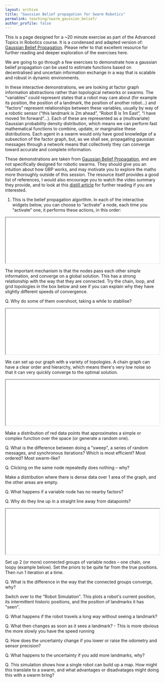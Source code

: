 ```yaml
---
layout: archive
title: "Gaussian Belief propagation for Swarm Robotics"
permalink: teaching/swarm_gaussian_belief/
author_profile: false
---
```


This is a page designed for a ~20 minute exercise as part of the Advanced Topics in Robotics course. It is a condensed and adapted version of: [Gaussian Belief Propagation](https://gaussianbp.github.io/). Please refer to that excellent resource for further reading and deeper exploration of the exercises here.

We are going to go through a few exercises to demonstrate how a gaussian belief propagation can be used to estimate functions based on decentralised and uncertain information exchange in a way that is scalable and robust in dynamic environments.

In these interactive demonstrations, we are looking at factor graph information abstractions rather than topological networks or swarms. The “variables” could represent states that a robot may care about (for example its position, the position of a landmark, the position of another robot…) and “factors” represent relationships between these variables, usually by way of a robotic sensor (“this landmark is 2m ahead”, “Robot B is 1m East”, “I have moved 1m forward”...). Each of these are represented as a (multivariate) Gaussian probability density distribution, which means we can perform fast mathematical functions to combine, update, or marginalise these distributions. Each agent in a swarm would only have good knowledge of a subsection of the factor graph, but, as we shall see, propagating gaussian messages through a network means that collectively they can converge toward accurate and complete information.

These demonstrations are taken from [Gaussian Belief Propagation](https://gaussianbp.github.io/), and are not specifically designed for robotic swarms. They should give you an intuition about how GBP works, and may motivate you to explore the maths more thoroughly outside of this session. The resource itself provides a good list of references, I would also encourage you to watch the video summary they provide, and to look at this [distill article](https://distill.pub/2019/visual-exploration-gaussian-processes/#MargCond) for further reading if you are interested.

1.	This is the belief propagation algorithm. In each of the interactive widgets below, you can choose to “activate” a node, each time you “activate” one, it performs these actions, in this order:

<iframe
  id="widgetFrame"
  src="/assets/teaching/GBP/widget1.html"
  width="100%"
  onload="resizeIframe(this)"
  ></iframe>

The important mechanism is that the nodes pass each other simple information, and converge on a global solution. This has a strong relationship with the way that they are connected. Try the chain, loop, and grid topologies in the box below and see if you can explain why they have slightly different speeds of convergence.

Q. Why do some of them overshoot, taking a while to stabilise?

<iframe
  id="widgetFrame"
  src="/assets/teaching/GBP/widget4.html"
  width="100%"
  onload="resizeIframe(this)"
  ></iframe>

We can set up our graph with a variety of topologies. A chain graph can have a clear order and hierarchy, which means there's very low noise so that it can very quickly converge to the optimal solution.

<iframe
  id="widgetFrame"
  src="/assets/teaching/GBP/widget2.html"
  width="100%"
  onload="resizeIframe(this)"
  ></iframe>

Make a distribution of red data points that approximates a simple or complex function over the space (or generate a random one).

Q. What is the difference between doing a "sweep", a series of random messages, and synchronous iterations? Which is most efficient? Most ordered? Most swarm-like?

Q. Clicking on the same node repeatedly does nothing – why?

Make a distribution where there is dense data over 1 area of the graph, and the other areas are empty.

Q. What happens if a variable node has no nearby factors?

Q. Why do they line up in a straight line away from datapoints?

<iframe
  id="widgetFrame"
  src="/assets/teaching/GBP/widget3.html"
  width="100%"
  onload="resizeIframe(this)"
  ></iframe>

Set up 2 (or more) connected groups of variable nodes – one chain, one loopy (example below). Set the priors to be quite far from the true positions. Then run 1 iteration at a time.

Q. What is the difference in the way that the connected groups converge, why?

Switch over to the "Robot Simulation". This plots a robot's current position, its intermittent historic positions, and the position of landmarks it has "seen".

Q. What happens if the robot travels a long way without seeing a landmark?

Q. What then changes as soon as it sees a landmark? - This is more obvious the more slowly you have the speed running

Q. How does the uncertainty change if you lower or raise the odometry and sensor precision?

Q. What happens to the uncertainty if you add more landmarks, why?

Q. This simulation shows how a single robot can build up a map. How might this translate to a swarm, and what advantages or disadvatages might doing this with a swarm bring?



<script>
function resizeIframe(iframe) {
  iframe.style.height = (iframe.contentWindow.document.body.scrollHeight + 100) + 'px';
}
</script>
